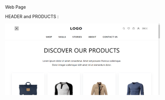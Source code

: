 Web Page 

HEADER and PRODUCTS :

![image alt](https://github.com/chandrasekhar-99/e-com-appscript/blob/8cb6155350df911d696cc6be4bd68b2c63686184/Screenshot%202024-10-04%20144532.png)
